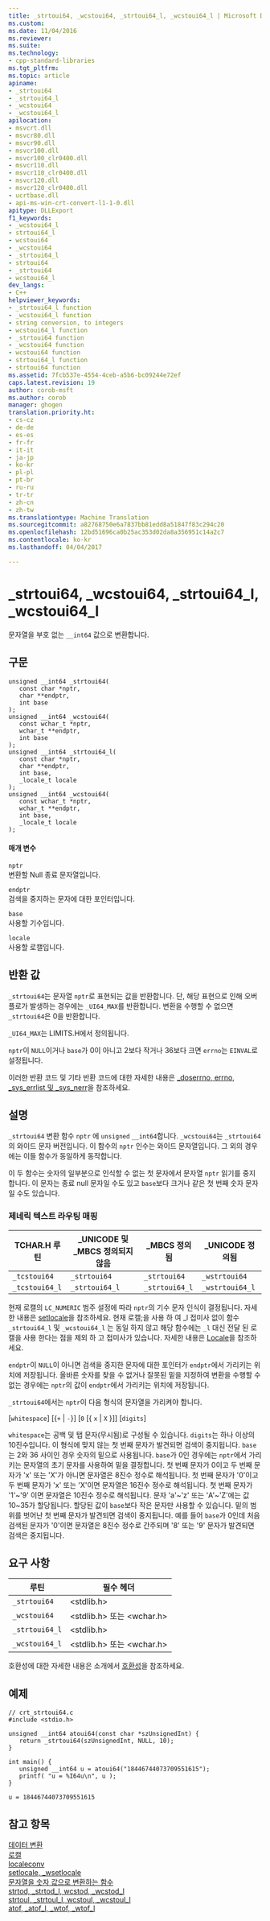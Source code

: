 ```yaml
---
title: _strtoui64, _wcstoui64, _strtoui64_l, _wcstoui64_l | Microsoft Docs
ms.custom: 
ms.date: 11/04/2016
ms.reviewer: 
ms.suite: 
ms.technology:
- cpp-standard-libraries
ms.tgt_pltfrm: 
ms.topic: article
apiname:
- _strtoui64
- _strtoui64_l
- _wcstoui64
- _wcstoui64_l
apilocation:
- msvcrt.dll
- msvcr80.dll
- msvcr90.dll
- msvcr100.dll
- msvcr100_clr0400.dll
- msvcr110.dll
- msvcr110_clr0400.dll
- msvcr120.dll
- msvcr120_clr0400.dll
- ucrtbase.dll
- api-ms-win-crt-convert-l1-1-0.dll
apitype: DLLExport
f1_keywords:
- _wcstoui64_l
- strtoui64_l
- wcstoui64
- _wcstoui64
- _strtoui64_l
- strtoui64
- _strtoui64
- wcstoui64_l
dev_langs:
- C++
helpviewer_keywords:
- _strtoui64_l function
- _wcstoui64_l function
- string conversion, to integers
- wcstoui64_l function
- _strtoui64 function
- _wcstoui64 function
- wcstoui64 function
- strtoui64_l function
- strtoui64 function
ms.assetid: 7fcb537e-4554-4ceb-a5b6-bc09244e72ef
caps.latest.revision: 19
author: corob-msft
ms.author: corob
manager: ghogen
translation.priority.ht:
- cs-cz
- de-de
- es-es
- fr-fr
- it-it
- ja-jp
- ko-kr
- pl-pl
- pt-br
- ru-ru
- tr-tr
- zh-cn
- zh-tw
ms.translationtype: Machine Translation
ms.sourcegitcommit: a82768750e6a7837bb81edd8a51847f83c294c20
ms.openlocfilehash: 12bd51696ca0b25ac353d02da8a356951c14a2c7
ms.contentlocale: ko-kr
ms.lasthandoff: 04/04/2017

---
```

# <a name="strtoui64-wcstoui64-strtoui64l-wcstoui64l"></a>_strtoui64, _wcstoui64, _strtoui64_l, _wcstoui64_l
문자열을 부호 없는 `__int64` 값으로 변환합니다.  
  
## <a name="syntax"></a>구문  
  
```  
unsigned __int64 _strtoui64(  
   const char *nptr,  
   char **endptr,  
   int base   
);  
unsigned __int64 _wcstoui64(  
   const wchar_t *nptr,  
   wchar_t **endptr,  
   int base   
);  
unsigned __int64 _strtoui64_l(  
   const char *nptr,  
   char **endptr,  
   int base,  
   _locale_t locale  
);  
unsigned __int64 _wcstoui64(  
   const wchar_t *nptr,  
   wchar_t **endptr,  
   int base,  
   _locale_t locale  
);  
```  
  
#### <a name="parameters"></a>매개 변수  
 `nptr`  
 변환할 Null 종료 문자열입니다.  
  
 `endptr`  
 검색을 중지하는 문자에 대한 포인터입니다.  
  
 `base`  
 사용할 기수입니다.  
  
 `locale`  
 사용할 로캘입니다.  
  
## <a name="return-value"></a>반환 값  
 `_strtoui64`는 문자열 `nptr`로 표현되는 값을 반환합니다. 단, 해당 표현으로 인해 오버플로가 발생하는 경우에는 `_UI64_MAX`를 반환합니다. 변환을 수행할 수 없으면 `_strtoui64`은 0을 반환합니다.  
  
 `_UI64_MAX`는 LIMITS.H에서 정의됩니다.  
  
 `nptr`이 `NULL`이거나 `base`가 0이 아니고 2보다 작거나 36보다 크면 `errno`는 `EINVAL`로 설정됩니다.  
  
 이러한 반환 코드 및 기타 반환 코드에 대한 자세한 내용은 [_doserrno, errno, _sys_errlist 및 _sys_nerr](../../c-runtime-library/errno-doserrno-sys-errlist-and-sys-nerr.md)을 참조하세요.  
  
## <a name="remarks"></a>설명  
 `_strtoui64` 변환 함수 `nptr` 에 `unsigned` `__int64`합니다. `_wcstoui64`는 `_strtoui64`의 와이드 문자 버전입니다. 이 함수의 `nptr` 인수는 와이드 문자열입니다. 그 외의 경우에는 이들 함수가 동일하게 동작합니다.  
  
 이 두 함수는 숫자의 일부분으로 인식할 수 없는 첫 문자에서 문자열 `nptr` 읽기를 중지합니다. 이 문자는 종료 null 문자일 수도 있고 `base`보다 크거나 같은 첫 번째 숫자 문자일 수도 있습니다.  
  
### <a name="generic-text-routine-mappings"></a>제네릭 텍스트 라우팅 매핑  
  
|TCHAR.H 루틴|_UNICODE 및 _MBCS 정의되지 않음|_MBCS 정의됨|_UNICODE 정의됨|  
|---------------------|------------------------------------|--------------------|-----------------------|  
|`_tcstoui64`|`_strtoui64`|`_strtoui64`|`_wstrtoui64`|  
|`_tcstoui64_l`|`_strtoui64_l`|`_strtoui64_l`|`_wstrtoui64_l`|  
  
 현재 로캘의 `LC_NUMERIC` 범주 설정에 따라 `nptr`의 기수 문자 인식이 결정됩니다. 자세한 내용은 [setlocale](../../c-runtime-library/reference/setlocale-wsetlocale.md)을 참조하세요. 현재 로캘;을 사용 하 여 _l 접미사 없이 함수 `_strtoui64_l` 및 `_wcstoui64_l` 는 동일 하지 않고 해당 함수에는 `_l` 대신 전달 된 로캘을 사용 한다는 점을 제외 하 고 접미사가 있습니다. 자세한 내용은 [Locale](../../c-runtime-library/locale.md)을 참조하세요.  
  
 `endptr`이 `NULL`이 아니면 검색을 중지한 문자에 대한 포인터가 `endptr`에서 가리키는 위치에 저장됩니다. 올바른 숫자를 찾을 수 없거나 잘못된 밑을 지정하여 변환을 수행할 수 없는 경우에는 `nptr`의 값이 `endptr`에서 가리키는 위치에 저장됩니다.  
  
 `_strtoui64`에서는 `nptr`이 다음 형식의 문자열을 가리켜야 합니다.  
  
 [`whitespace`] [{`+` &#124; `-`}] [`0` [{ `x` &#124; `X` }]] [`digits`]  
  
 `whitespace`는 공백 및 탭 문자(무시됨)로 구성될 수 있습니다. `digits`는 하나 이상의 10진수입니다. 이 형식에 맞지 않는 첫 번째 문자가 발견되면 검색이 중지됩니다. `base`는 2와 36 사이인 경우 숫자의 밑으로 사용됩니다. `base`가 0인 경우에는 `nptr`에서 가리키는 문자열의 초기 문자를 사용하여 밑을 결정합니다. 첫 번째 문자가 0이고 두 번째 문자가 'x' 또는 'X'가 아니면 문자열은 8진수 정수로 해석됩니다. 첫 번째 문자가 '0'이고 두 번째 문자가 'x' 또는 'X'이면 문자열은 16진수 정수로 해석됩니다. 첫 번째 문자가 '1'~'9' 이면 문자열은 10진수 정수로 해석됩니다. 문자 'a'~'z' 또는 'A'~'Z'에는 값 10~35가 할당됩니다. 할당된 값이 `base`보다 작은 문자만 사용할 수 있습니다. 밑의 범위를 벗어난 첫 번째 문자가 발견되면 검색이 중지됩니다. 예를 들어 `base`가 0인데 처음 검색된 문자가 '0'이면 문자열은 8진수 정수로 간주되며 '8' 또는 '9' 문자가 발견되면 검색은 중지됩니다.  
  
## <a name="requirements"></a>요구 사항  
  
|루틴|필수 헤더|  
|-------------|---------------------|  
|`_strtoui64`|\<stdlib.h>|  
|`_wcstoui64`|\<stdlib.h> 또는 \<wchar.h>|  
|`_strtoui64_l`|\<stdlib.h>|  
|`_wcstoui64_l`|\<stdlib.h> 또는 \<wchar.h>|  
  
 호환성에 대한 자세한 내용은 소개에서 [호환성](../../c-runtime-library/compatibility.md)을 참조하세요.  
  
## <a name="example"></a>예제  
  
```  
// crt_strtoui64.c  
#include <stdio.h>  
  
unsigned __int64 atoui64(const char *szUnsignedInt) {  
   return _strtoui64(szUnsignedInt, NULL, 10);  
}  
  
int main() {  
   unsigned __int64 u = atoui64("18446744073709551615");  
   printf( "u = %I64u\n", u );  
}  
```  
  
```Output  
u = 18446744073709551615  
```  
  
## <a name="see-also"></a>참고 항목  
 [데이터 변환](../../c-runtime-library/data-conversion.md)   
 [로캘](../../c-runtime-library/locale.md)   
 [localeconv](../../c-runtime-library/reference/localeconv.md)   
 [setlocale, _wsetlocale](../../c-runtime-library/reference/setlocale-wsetlocale.md)   
 [문자열을 숫자 값으로 변환하는 함수](../../c-runtime-library/string-to-numeric-value-functions.md)   
 [strtod, _strtod_l, wcstod, _wcstod_l](../../c-runtime-library/reference/strtod-strtod-l-wcstod-wcstod-l.md)   
 [strtoul, _strtoul_l, wcstoul, _wcstoul_l](../../c-runtime-library/reference/strtoul-strtoul-l-wcstoul-wcstoul-l.md)   
 [atof, _atof_l, _wtof, _wtof_l](../../c-runtime-library/reference/atof-atof-l-wtof-wtof-l.md)
